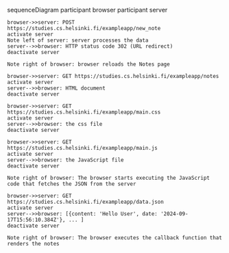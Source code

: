 sequenceDiagram
    participant browser
    participant server

    browser->>server: POST https://studies.cs.helsinki.fi/exampleapp/new_note
    activate server
    Note left of server: server processes the data
    server-->>browser: HTTP status code 302 (URL redirect)
    deactivate server

    Note right of browser: browser reloads the Notes page

    browser->>server: GET https://studies.cs.helsinki.fi/exampleapp/notes
    activate server
    server-->>browser: HTML document
    deactivate server

    browser->>server: GET https://studies.cs.helsinki.fi/exampleapp/main.css
    activate server
    server-->>browser: the css file
    deactivate server

    browser->>server: GET https://studies.cs.helsinki.fi/exampleapp/main.js
    activate server
    server-->>browser: the JavaScript file
    deactivate server

    Note right of browser: The browser starts executing the JavaScript code that fetches the JSON from the server

    browser->>server: GET https://studies.cs.helsinki.fi/exampleapp/data.json
    activate server
    server-->>browser: [{content: 'Hello User', date: '2024-09-17T15:56:10.384Z'}, ... ]
    deactivate server

    Note right of browser: The browser executes the callback function that renders the notes